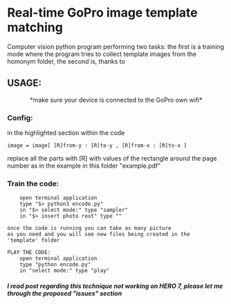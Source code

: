 ﻿
# **Real-time GoPro image template matching**
Computer vision python program performing two tasks: the first is a training mode where
the program tries to collect template images from the homonym folder, the second is,
thanks to


## USAGE:
<center>*make sure your device is connected to the GoPro own wifi*</center>

### Config:
in the highlighted section within the code


`image = image[ [R]from-y : [R]to-y , [R]from-x : [R]to-x ]`

replace all the parts with [R] with values of the rectangle around the
page number as in the example in this folder "example.pdf"

### Train the code:
		open terminal application
		type "$> python3 encode.py"
		in "$> select mode:" type "sampler"
		in "$> insert photo root" type ""

	once the code is running you can take as many picture
	as you need and you will see new files being created in the
	'template' folder

	PLAY THE CODE:
		open terminal application
		type "python encode.py"
		in "select mode:" type "play"

##### I read post regarding this technique not working on HERO 7, please let me through the proposed "issues" section
